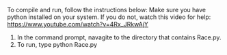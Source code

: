 To compile and run, follow the instructions below:
Make sure you have python installed on your system. If you do not, watch this video for help: https://www.youtube.com/watch?v=4Rx_JRkwAjY
1. In the command prompt, navagite to the directory that contains Race.py.
2. To run, type python Race.py
